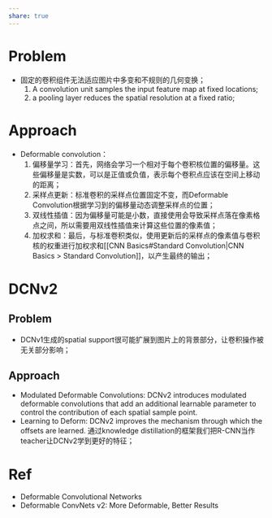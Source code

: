 ```yaml
---
share: true
---
```


# Problem
- 固定的卷积组件无法适应图片中多变和不规则的几何变换；
	1. A convolution unit samples the input feature map at fixed locations;
	2.  a pooling layer reduces the spatial resolution at a fixed ratio; 

# Approach

- Deformable convolution：
	1. 偏移量学习：首先，网络会学习一个相对于每个卷积核位置的偏移量。这些偏移量是实数，可以是正值或负值，表示每个卷积点应该在空间上移动的距离；
	2. 采样点更新：标准卷积的采样点位置固定不变，而Deformable Convolution根据学习到的偏移量动态调整采样点的位置；
	3. 双线性插值：因为偏移量可能是小数，直接使用会导致采样点落在像素格点之间，所以需要用双线性插值来计算这些位置的像素值；
	4. 加权求和：最后，与标准卷积类似，使用更新后的采样点的像素值与卷积核的权重进行加权求和[[CNN Basics#Standard Convolution|CNN Basics > Standard Convolution]]，以产生最终的输出；

# DCNv2

## Problem

- DCNv1生成的spatial support很可能扩展到图片上的背景部分，让卷积操作被无关部分影响；

## Approach

- Modulated Deformable Convolutions: DCNv2 introduces modulated deformable convolutions that add an additional learnable parameter to control the contribution of each spatial sample point.
- Learning to Deform: DCNv2 improves the mechanism through which the offsets are learned. 通过knowledge distillation的框架我们把R-CNN当作teacher让DCNv2学到更好的特征；

# Ref
- Deformable Convolutional Networks
- Deformable ConvNets v2: More Deformable, Better Results